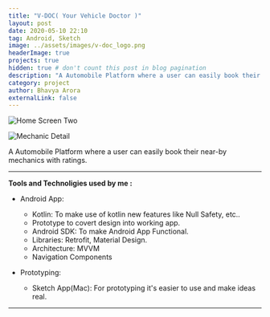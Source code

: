 ```yaml
---
title: "V-DOC( Your Vehicle Doctor )"
layout: post
date: 2020-05-10 22:10
tag: Android, Sketch
image: ../assets/images/v-doc_logo.png
headerImage: true
projects: true
hidden: true # don't count this post in blog pagination
description: "A Automobile Platform where a user can easily book their near-by mechanics with ratings."
category: project
author: Bhavya Arora
externalLink: false
---
```


![Home Screen Two](https://user-images.githubusercontent.com/30223933/114264045-41d6a780-9a06-11eb-99c2-e603287dc97e.png)

![Mechanic Detail](https://user-images.githubusercontent.com/30223933/114264046-456a2e80-9a06-11eb-92ef-410bd8788a7b.png)

A Automobile Platform where a user can easily book their near-by mechanics with ratings.

---

 **Tools and Technoligies used by me :**

- Android App:
    - Kotlin: To make use of kotlin new features like Null Safety, etc..
    - Prototype to covert design into working app.
    - Android SDK: To make Android App Functional.
    - Libraries: Retrofit, Material Design.
    - Architecture: MVVM
    - Navigation Components

- Prototyping:
    - Sketch App(Mac): For prototyping it's easier to use and make ideas real.

---
